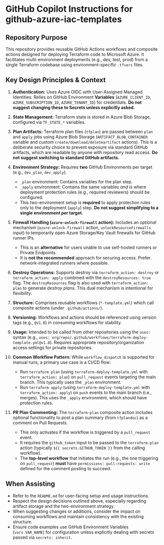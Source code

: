 # GitHub Copilot Instructions for github-azure-iac-templates

## Repository Purpose

This repository provides reusable GitHub Actions workflows and composite actions designed for deploying Terraform code to Microsoft Azure. It facilitates multi-environment deployments (e.g., dev, test, prod) from a single Terraform codebase using environment-specific `.tfvars` files.

## Key Design Principles & Context

1. **Authentication:** Uses Azure OIDC with User-Assigned Managed Identities. Relies on GitHub Environment **Variables** (`AZURE_CLIENT_ID`, `AZURE_SUBSCRIPTION_ID`, `AZURE_TENANT_ID`) for credentials. **Do not suggest changing these to Secrets unless explicitly asked.**
2. **State Management:** Terraform state is stored in Azure Blob Storage, configured via `TF_STATE_*` variables.
3. **Plan Artifacts:** Terraform plan files (`tfplan`) are passed between `plan` and `apply` jobs using Azure Blob Storage (`ARTIFACT_BLOB_CONTAINER` variable and custom `create/download/deleteartifact` actions). This is a deliberate security choice to prevent exposure via standard GitHub artifacts, which are readable by anyone with repository read access. **Do not suggest switching to standard GitHub artifacts.**
4. **Environment Strategy:** Requires **two** GitHub Environments per target (e.g., `dev_plan`, `dev_apply`).
    * `_plan` environment: Contains variables for the plan step.
    * `_apply` environment: Contains the same variables *and* is where deployment protection rules (e.g., required reviewers) should be configured.
    * This two-environment setup is **required** to apply protection rules only to the deployment (`apply`) step. **Do not suggest simplifying to a single environment per target.**
5. **Firewall Handling (`azure-unlock-firewall` action):** Includes an *optional* mechanism (`azure-unlock-firewall` action, `unlockResourceFirewalls` input) to temporarily open Azure Storage/Key Vault firewalls for GitHub runner IPs.
    * This is an **alternative** for users unable to use self-hosted runners or Private Endpoints.
    * It is **not the recommended** approach for securing access. Prefer network-integrated runners where possible.
6. **Destroy Operations:** Supports destroy via `terraform_action: destroy` or `terraform_action: apply` combined with the `destroyResources: true` flag. The `destroyResources` flag is also used with `terraform_action: plan` to generate *destroy plans*. This dual mechanism is intentional for flexibility.
7. **Structure:** Comprises reusable workflows (`*-template.yml`) which call composite actions (under `.github/actions/`).
8. **Versioning:** Workflows and actions should be referenced using version tags (e.g., `@v1.0`) in consuming workflows for stability.
9. **Usage:** Intended to be called from other repositories using the `uses:` syntax (e.g., `uses: org/repo/.github/workflows/terraform-deploy-template.yml@v1.0`). Requires appropriate repository/organization access settings for private repositories.
10. **Common Workflow Pattern:** While `workflow_dispatch` is supported for manual runs, a primary use case is a CI/CD flow:
    * Run `terraform plan` (using `terraform-deploy-template.yml` with `terraform_action: plan`) on `pull_request` events targeting the main branch. This typically uses the `_plan` environment.
    * Run `terraform apply` (using `terraform-deploy-template.yml` with `terraform_action: apply`) on `push` events to the main branch (i.e., merges). This uses the `_apply` environment, which should have protection rules.

11. **PR Plan Commenting:** The `terraform-plan` composite action includes optional functionality to post a plan summary (from `tfplandoc`) as a comment on Pull Requests.
    * This only activates if the workflow is triggered by a `pull_request` event.
    * It requires the `github_token` input to be passed to the `terraform-plan` action (typically `${{ secrets.GITHUB_TOKEN }}` from the calling workflow).
    * The **top-level workflow** that initiates the run (e.g., the one triggering on `pull_request`) **must** have `permissions: pull-requests: write` defined for the comment posting to succeed.

## When Assisting

* Refer to the `README.md` for user-facing setup and usage instructions.
* Respect the design decisions outlined above, especially regarding artifact storage and the two-environment strategy.
* When suggesting changes or additions, consider the impact on consuming workflows and maintain consistency with the existing structure.
* Ensure code examples use GitHub Environment Variables (`vars.VAR_NAME`) for configuration unless explicitly dealing with secrets passed via `secrets: inherit`.

